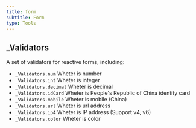 ```yaml
---
title: form
subtitle: Form
type: Tools
---
```


## _Validators

A set of validators for reactive forms, including:

- `_Validators.num` Wheter is number
- `_Validators.int` Wheter is integer
- `_Validators.decimal` Wheter is decimal
- `_Validators.idCard` Wheter is People's Republic of China identity card
- `_Validators.mobile` Wheter is mobile (China)
- `_Validators.url` Wheter is url address
- `_Validators.ip4` Wheter is IP address (Support v4, v6)
- `_Validators.color` Wheter is color
